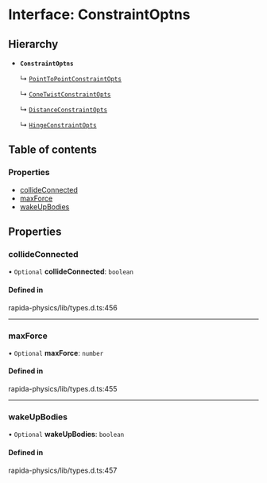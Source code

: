 # Interface: ConstraintOptns

## Hierarchy

- **`ConstraintOptns`**

  ↳ [`PointToPointConstraintOpts`](PointToPointConstraintOpts.md)

  ↳ [`ConeTwistConstraintOpts`](ConeTwistConstraintOpts.md)

  ↳ [`DistanceConstraintOpts`](DistanceConstraintOpts.md)

  ↳ [`HingeConstraintOpts`](HingeConstraintOpts.md)

## Table of contents

### Properties

- [collideConnected](ConstraintOptns.md#collideconnected)
- [maxForce](ConstraintOptns.md#maxforce)
- [wakeUpBodies](ConstraintOptns.md#wakeupbodies)

## Properties

### collideConnected

• `Optional` **collideConnected**: `boolean`

#### Defined in

rapida-physics/lib/types.d.ts:456

___

### maxForce

• `Optional` **maxForce**: `number`

#### Defined in

rapida-physics/lib/types.d.ts:455

___

### wakeUpBodies

• `Optional` **wakeUpBodies**: `boolean`

#### Defined in

rapida-physics/lib/types.d.ts:457
